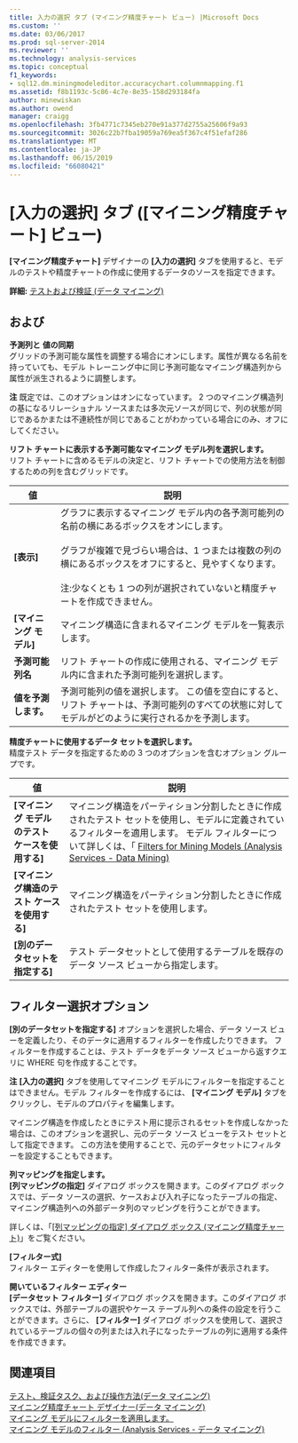 ```yaml
---
title: 入力の選択 タブ (マイニング精度チャート ビュー) |Microsoft Docs
ms.custom: ''
ms.date: 03/06/2017
ms.prod: sql-server-2014
ms.reviewer: ''
ms.technology: analysis-services
ms.topic: conceptual
f1_keywords:
- sql12.dm.miningmodeleditor.accuracychart.columnmapping.f1
ms.assetid: f8b1193c-5c86-4c7e-8e35-158d293184fa
author: minewiskan
ms.author: owend
manager: craigg
ms.openlocfilehash: 3fb4771c7345eb270e91a377d2755a25606f9a93
ms.sourcegitcommit: 3026c22b7fba19059a769ea5f367c4f51efaf286
ms.translationtype: MT
ms.contentlocale: ja-JP
ms.lasthandoff: 06/15/2019
ms.locfileid: "66080421"
---
```

# <a name="input-selection-tab-mining-accuracy-chart-view"></a>[入力の選択] タブ ([マイニング精度チャート] ビュー)
  **[マイニング精度チャート]** デザイナーの **[入力の選択]** タブを使用すると、モデルのテストや精度チャートの作成に使用するデータのソースを指定できます。  
  
 **詳細:** [テストおよび検証 (データ マイニング)](data-mining/testing-and-validation-data-mining.md)  
  
## <a name="options"></a>および  
 **予測列と** **値の同期**  
 グリッドの予測可能な属性を調整する場合にオンにします。属性が異なる名前を持っていても、モデル トレーニング中に同じ予測可能なマイニング構造列から属性が派生されるように調整します。  
  
 **注** 既定では、このオプションはオンになっています。 2 つのマイニング構造列の基になるリレーショナル ソースまたは多次元ソースが同じで、列の状態が同じであるかまたは不連続性が同じであることがわかっている場合にのみ、オフにしてください。  
  
 **リフト チャートに表示する予測可能なマイニング モデル列を選択します。**  
 リフト チャートに含めるモデルの決定と、リフト チャートでの使用方法を制御するための列を含むグリッドです。  
  
|値|説明|  
|-----------|-----------------|  
|**[表示]**|グラフに表示するマイニング モデル内の各予測可能列の名前の横にあるボックスをオンにします。<br /><br /> グラフが複雑で見づらい場合は、1 つまたは複数の列の横にあるボックスをオフにすると、見やすくなります。<br /><br /> 注:少なくとも 1 つの列が選択されていないと精度チャートを作成できません。|  
|**[マイニング モデル]**|マイニング構造に含まれるマイニング モデルを一覧表示します。|  
|**予測可能列名**|リフト チャートの作成に使用される、マイニング モデル内に含まれた予測可能列を選択します。|  
|**値を予測します。**|予測可能列の値を選択します。 この値を空白にすると、リフト チャートは、予測可能列のすべての状態に対してモデルがどのように実行されるかを予測します。|  
  
 **精度チャートに使用するデータ セットを選択します。**  
 精度テスト データを指定するための 3 つのオプションを含むオプション グループです。  
  
|値|説明|  
|-----------|-----------------|  
|**[マイニング モデルのテスト ケースを使用する]**|マイニング構造をパーティション分割したときに作成されたテスト セットを使用し、モデルに定義されているフィルターを適用します。 モデル フィルターについて詳しくは、「 [Filters for Mining Models &#40;Analysis Services - Data Mining&#41;](data-mining/mining-models-analysis-services-data-mining.md)|  
|**[マイニング構造のテスト ケースを使用する]**|マイニング構造をパーティション分割したときに作成されたテスト セットを使用します。|  
|**[別のデータセットを指定する]**|テスト データセットとして使用するテーブルを既存のデータ ソース ビューから指定します。|  
  
## <a name="filtering-options"></a>フィルター選択オプション  
 **[別のデータセットを指定する]** オプションを選択した場合、データ ソース ビューを定義したり、そのデータに適用するフィルターを作成したりできます。 フィルターを作成することは、テスト データをデータ ソース ビューから返すクエリに WHERE 句を作成することです。  
  
 **注** **[入力の選択]** タブを使用してマイニング モデルにフィルターを指定することはできません。モデル フィルターを作成するには、 **[マイニング モデル]** タブをクリックし、モデルのプロパティを編集します。  
  
 マイニング構造を作成したときにテスト用に提示されるセットを作成しなかった場合は、このオプションを選択し、元のデータ ソース ビューをテスト セットとして指定できます。 この方法を使用することで、元のデータセットにフィルターを設定することもできます。  
  
 **列マッピングを指定します。**  
 **[列マッピングの指定]** ダイアログ ボックスを開きます。このダイアログ ボックスでは、データ ソースの選択、ケースおよび入れ子になったテーブルの指定、マイニング構造列への外部データ列のマッピングを行うことができます。  
  
 詳しくは、「[[列マッピングの指定] ダイアログ ボックス &#40;マイニング精度チャート&#41;](specify-column-mapping-dialog-box-mining-accuracy-chart.md)」をご覧ください。  
  
 **[フィルター式]**  
 フィルター エディターを使用して作成したフィルター条件が表示されます。  
  
 **開いているフィルター エディター**  
 **[データセット フィルター]** ダイアログ ボックスを開きます。このダイアログ ボックスでは、外部テーブルの選択やケース テーブル列への条件の設定を行うことができます。さらに、 **[フィルター]** ダイアログ ボックスを使用して、選択されているテーブルの個々の列または入れ子になったテーブルの列に適用する条件を作成できます。  
  
## <a name="see-also"></a>関連項目  
 [テスト、検証タスク、および操作方法&#40;データ マイニング&#41;](data-mining/testing-and-validation-tasks-and-how-tos-data-mining.md)   
 [マイニング精度チャート デザイナー&#40;データ マイニング&#41;](mining-accuracy-chart-designer-data-mining.md)   
 [マイニング モデルにフィルターを適用します。](data-mining/apply-a-filter-to-a-mining-model.md)   
 [マイニング モデルのフィルター &#40;Analysis Services - データ マイニング&#41;](data-mining/mining-models-analysis-services-data-mining.md)  
  
  
